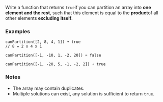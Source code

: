Write a function that returns `true`if you can partition an array into **one element and the rest**, such that this element is equal to the **product**of all other elements **excluding itself**.


### Examples ###
    canPartition([2, 8, 4, 1]) ➞ true
    // 8 = 2 x 4 x 1

    canPartition([-1, -10, 1, -2, 20]) ➞ false

    canPartition([-1, -20, 5, -1, -2, 2]) ➞ true


### Notes ###
*   The array may contain duplicates.
*   Multiple solutions can exist, any solution is sufficient to return `true`.